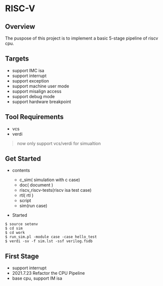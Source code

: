 # RISC-V
## Overview
The puspose of this project is to implement a basic 5-stage pipeline of riscv cpu.

## Targets
+ support IMC isa
+ support interrupt
+ support exception
+ support machine user mode
+ support misalign access
+ support debug mode
+ support hardware breakpoint

## Tool Requirements

* vcs
* verdi

> now only support vcs/verdi for simualtion

## Get Started

* contents
	+ c_sim( simulation with c case)
	+ doc( document )
	+ riscv_riscv-tests(riscv isa test case)
	+ rtl( rtl )
	+ script
	+ sim(run case)
	
* Started
```
$ source setenv
$ cd sim
$ cd work
$ run_sim.pl -module case -case hello_test
$ verdi -sv -f sim.lst -ssf verilog.fsdb
```

## First Stage

+ support interrupt
+ 2021.7.23 Refactor the CPU Pipeline
+ base cpu, support IM isa



